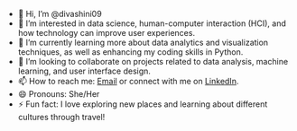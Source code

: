 - 👋 Hi, I’m @divashini09
- 👀 I’m interested in data science, human-computer interaction (HCI), and how technology can improve user experiences.
- 🌱 I’m currently learning more about data analytics and visualization techniques, as well as enhancing my coding skills in Python.
- 💞️ I’m looking to collaborate on projects related to data analysis, machine learning, and user interface design.
- 📫 How to reach me: [Email](divashini090802@gmail.com) or connect with me on [LinkedIn](https://www.linkedin.com/in/divashinishasitharan).
- 😄 Pronouns: She/Her
- ⚡ Fun fact: I love exploring new places and learning about different cultures through travel!


<!---
divashini09/divashini09 is a ✨ special ✨ repository because its `README.md` (this file) appears on your GitHub profile.
You can click the Preview link to take a look at your changes.
--->
